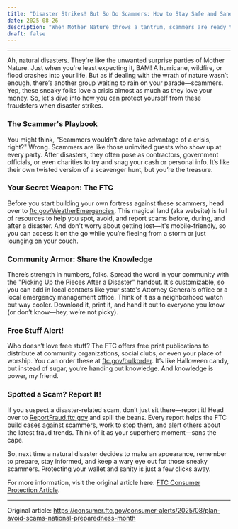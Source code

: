 ```yaml
---
title: "Disaster Strikes! But So Do Scammers: How to Stay Safe and Sane"
date: 2025-08-26
description: "When Mother Nature throws a tantrum, scammers are ready to play too. Here’s how to outsmart them during a crisis."
draft: false
---
```


---

Ah, natural disasters. They're like the unwanted surprise parties of Mother Nature. Just when you're least expecting it, BAM! A hurricane, wildfire, or flood crashes into your life. But as if dealing with the wrath of nature wasn’t enough, there’s another group waiting to rain on your parade—scammers. Yep, these sneaky folks love a crisis almost as much as they love your money. So, let's dive into how you can protect yourself from these fraudsters when disaster strikes.

### The Scammer's Playbook

You might think, "Scammers wouldn't dare take advantage of a crisis, right?" Wrong. Scammers are like those uninvited guests who show up at every party. After disasters, they often pose as contractors, government officials, or even charities to try and snag your cash or personal info. It’s like their own twisted version of a scavenger hunt, but you’re the treasure.

### Your Secret Weapon: The FTC

Before you start building your own fortress against these scammers, head over to [ftc.gov/WeatherEmergencies](https://ftc.gov/WeatherEmergencies). This magical land (aka website) is full of resources to help you spot, avoid, and report scams before, during, and after a disaster. And don't worry about getting lost—it's mobile-friendly, so you can access it on the go while you’re fleeing from a storm or just lounging on your couch.

### Community Armor: Share the Knowledge

There’s strength in numbers, folks. Spread the word in your community with the "Picking Up the Pieces After a Disaster" handout. It's customizable, so you can add in local contacts like your state's Attorney General’s office or a local emergency management office. Think of it as a neighborhood watch but way cooler. Download it, print it, and hand it out to everyone you know (or don’t know—hey, we’re not picky).

### Free Stuff Alert!

Who doesn’t love free stuff? The FTC offers free print publications to distribute at community organizations, social clubs, or even your place of worship. You can order these at [ftc.gov/bulkorder](https://ftc.gov/bulkorder). It’s like Halloween candy, but instead of sugar, you’re handing out knowledge. And knowledge is power, my friend.

### Spotted a Scam? Report It!

If you suspect a disaster-related scam, don’t just sit there—report it! Head over to [ReportFraud.ftc.gov](https://ReportFraud.ftc.gov) and spill the beans. Every report helps the FTC build cases against scammers, work to stop them, and alert others about the latest fraud trends. Think of it as your superhero moment—sans the cape.

So, next time a natural disaster decides to make an appearance, remember to prepare, stay informed, and keep a wary eye out for those sneaky scammers. Protecting your wallet and sanity is just a few clicks away.

For more information, visit the original article here: [FTC Consumer Protection Article](https://www.ftc.gov/WeatherEmergencies).

---
Original article: https://consumer.ftc.gov/consumer-alerts/2025/08/plan-avoid-scams-national-preparedness-month